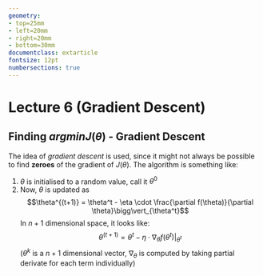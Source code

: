```yaml
---
geometry:
- top=25mm
- left=20mm
- right=20mm
- bottom=30mm
documentclass: extarticle
fontsize: 12pt
numbersections: true
---
```


# Lecture 6 (Gradient Descent)

## Finding ${argmin} J(\theta)$ - Gradient Descent
The idea of *gradient descent* is used, since it might not always be possible to find **zeroes** of the gradient of $J(\theta)$. The algorithm is something like:

1. $\theta$ is initialised to a random value, call it $\theta^0$
2. Now, $\theta$ is updated as
$$\theta^{(t+1)} = \theta^t - \eta \cdot \frac{\partial f(\theta)}{\partial \theta}\bigg\vert_{\theta^t}$$
In $n+1$ dimensional space, it looks like:
$$\theta^{(t+1)} = \theta^t - \eta \cdot \nabla_\theta f(\theta^t) \vert_{\theta^t}$$
($\theta^k$ is a $n+1$ dimensional vector, $\nabla_\theta$ is computed by taking partial derivate for each term individually)

